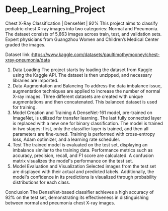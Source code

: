 # Deep_Learning_Project
Chest X-Ray Classification | DenseNet | 92%
This project aims to classify pediatric chest X-ray images into two categories: Normal and Pneumonia. The dataset consists of 5,863 images across train, test, and validation sets. Expert physicians from Guangzhou Women and Children’s Medical Center graded the images.

Dataset link :https://www.kaggle.com/datasets/paultimothymooney/chest-xray-pneumonia/data
1. Data Loading
The project starts by loading the dataset from Kaggle using the Kaggle API. The dataset is then unzipped, and necessary libraries are imported.
2. Data Augmentation and Balancing
To address the data imbalance issue, augmentation techniques are applied to increase the number of normal X-ray images.
Three different datasets are created with unique augmentations and then concatenated. This balanced dataset is used for training.
3. Model Creation and Training
A DenseNet-161 model, pre-trained on ImageNet, is utilized for transfer learning.
The last fully connected layer is replaced with a new one for binary classification. The model is trained in two stages: first, only the classifier layer is trained, and then all parameters are fine-tuned.
Training is performed with cross-entropy loss, Adam optimizer, and a learning rate scheduler.
4. Test
The trained model is evaluated on the test set, displaying an imbalance similar to the training data. Performance metrics such as accuracy, precision, recall, and F1 score are calculated.
A confusion matrix visualizes the model's performance on the test set.
5. Model Evaluation and Visualization
Selected images from the test set are displayed with their actual and predicted labels. Additionally, the model's confidence in its predictions is visualized through probability distributions for each class.

Conclusion
The DenseNet-based classifier achieves a high accuracy of 92% on the test set, demonstrating its effectiveness in distinguishing between normal and pneumonia chest X-ray images.
